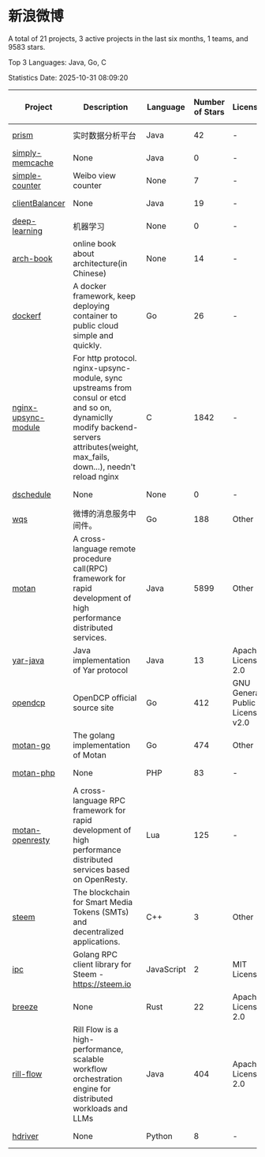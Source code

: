 # 新浪微博

A total of 21 projects, 3 active projects in the last six months, 1 teams, and 9583 stars.

Top 3 Languages: Java, Go, C

Statistics Date: 2025-10-31 08:09:20

| Project | Description | Language | Number of Stars | License | Creation Date | Last Updated Date | Last Pushed Date |
| --- | --- | --- | --- | --- | --- | --- | --- |
| [prism](https://github.com/weibocom/prism) | 实时数据分析平台 | Java | 42 | - | 2013-03-21 | 2025-08-29 | 2013-06-26 |
| [simply-memcache](https://github.com/weibocom/simply-memcache) | None | Java | 0 | - | 2013-03-21 | 2018-05-08 | 2013-08-19 |
| [simple-counter](https://github.com/weibocom/simple-counter) | Weibo view counter | None | 7 | - | 2013-03-22 | 2020-05-11 | 2013-03-22 |
| [clientBalancer](https://github.com/weibocom/clientBalancer) | None | Java | 19 | - | 2013-03-22 | 2025-04-07 | 2013-03-22 |
| [deep-learning](https://github.com/weibocom/deep-learning) | 机器学习 | None | 0 | - | 2013-09-17 | 2013-09-17 | 2013-09-17 |
| [arch-book](https://github.com/weibocom/arch-book) | online book about architecture(in Chinese) | None | 14 | - | 2014-07-08 | 2018-08-28 | 2014-07-18 |
| [dockerf](https://github.com/weibocom/dockerf) | A docker framework, keep deploying container to public cloud simple and quickly. | Go | 26 | - | 2015-06-11 | 2025-02-07 | 2022-01-14 |
| [nginx-upsync-module](https://github.com/weibocom/nginx-upsync-module) | For http protocol. nginx-upsync-module, sync upstreams from consul or etcd and so on, dynamiclly modify backend-servers attributes(weight, max_fails, down...), needn't reload nginx | C | 1842 | - | 2015-09-17 | 2025-10-09 | 2023-04-07 |
| [dschedule](https://github.com/weibocom/dschedule) | None | None | 0 | - | 2016-02-19 | 2018-02-23 | 2016-03-23 |
| [wqs](https://github.com/weibocom/wqs) | 微博的消息服务中间件。 | Go | 188 | Other | 2016-04-19 | 2025-05-16 | 2017-10-10 |
| [motan](https://github.com/weibocom/motan) | A cross-language remote procedure call(RPC) framework for rapid development of high performance distributed services. | Java | 5899 | Other | 2016-04-20 | 2025-10-28 | 2025-09-16 |
| [yar-java](https://github.com/weibocom/yar-java) | Java implementation of Yar protocol | Java | 13 | Apache License 2.0 | 2016-06-23 | 2025-08-13 | 2022-11-15 |
| [opendcp](https://github.com/weibocom/opendcp) | OpenDCP official source site | Go | 412 | GNU General Public License v2.0 | 2016-12-01 | 2025-04-01 | 2022-07-05 |
| [motan-go](https://github.com/weibocom/motan-go) | The golang implementation of Motan | Go | 474 | Other | 2017-10-30 | 2025-10-01 | 2025-07-22 |
| [motan-php](https://github.com/weibocom/motan-php) | None | PHP | 83 | - | 2017-10-30 | 2025-10-01 | 2024-11-01 |
| [motan-openresty](https://github.com/weibocom/motan-openresty) | A cross-language RPC framework for rapid development of high performance distributed services based on OpenResty. | Lua | 125 | - | 2017-10-30 | 2025-07-11 | 2025-01-10 |
| [steem](https://github.com/weibocom/steem) | The blockchain for Smart Media Tokens (SMTs) and decentralized applications. | C++ | 3 | Other | 2018-03-06 | 2018-07-06 | 2018-07-03 |
| [ipc](https://github.com/weibocom/ipc) | Golang RPC client library for Steem - https://steem.io | JavaScript | 2 | MIT License | 2018-04-10 | 2019-04-09 | 2018-06-12 |
| [breeze](https://github.com/weibocom/breeze) | None | Rust | 22 | Apache License 2.0 | 2021-06-11 | 2025-10-30 | 2025-10-30 |
| [rill-flow](https://github.com/weibocom/rill-flow) |  Rill Flow is a high-performance, scalable workflow orchestration engine for distributed workloads and LLMs | Java | 404 | Apache License 2.0 | 2023-11-03 | 2025-10-29 | 2025-02-25 |
| [hdriver](https://github.com/weibocom/hdriver) | None | Python | 8 | - | 2024-01-24 | 2025-08-05 | 2024-01-24 |
